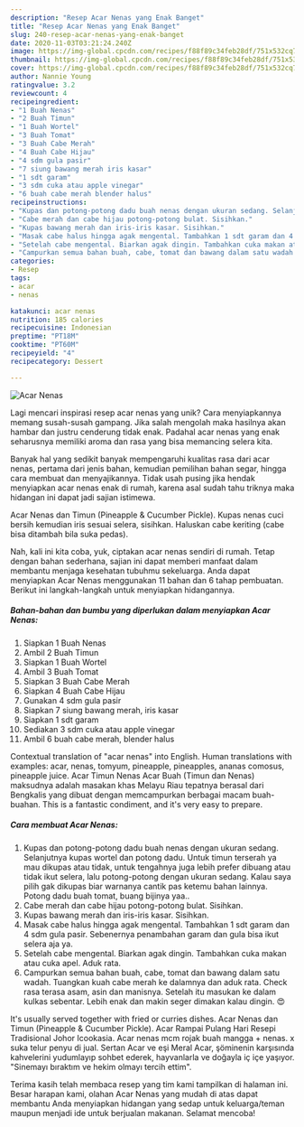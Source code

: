 ```yaml
---
description: "Resep Acar Nenas yang Enak Banget"
title: "Resep Acar Nenas yang Enak Banget"
slug: 240-resep-acar-nenas-yang-enak-banget
date: 2020-11-03T03:21:24.240Z
image: https://img-global.cpcdn.com/recipes/f88f89c34feb28df/751x532cq70/acar-nenas-foto-resep-utama.jpg
thumbnail: https://img-global.cpcdn.com/recipes/f88f89c34feb28df/751x532cq70/acar-nenas-foto-resep-utama.jpg
cover: https://img-global.cpcdn.com/recipes/f88f89c34feb28df/751x532cq70/acar-nenas-foto-resep-utama.jpg
author: Nannie Young
ratingvalue: 3.2
reviewcount: 4
recipeingredient:
- "1 Buah Nenas"
- "2 Buah Timun"
- "1 Buah Wortel"
- "3 Buah Tomat"
- "3 Buah Cabe Merah"
- "4 Buah Cabe Hijau"
- "4 sdm gula pasir"
- "7 siung bawang merah iris kasar"
- "1 sdt garam"
- "3 sdm cuka atau apple vinegar"
- "6 buah cabe merah blender halus"
recipeinstructions:
- "Kupas dan potong-potong dadu buah nenas dengan ukuran sedang. Selanjutnya kupas wortel dan potong dadu. Untuk timun terserah ya mau dikupas atau tidak, untuk tengahnya juga lebih prefer dibuang atau tidak ikut selera, lalu potong-potong dengan ukuran sedang. Kalau saya pilih gak dikupas biar warnanya cantik pas ketemu bahan lainnya. Potong dadu buah tomat, buang bijinya yaa.."
- "Cabe merah dan cabe hijau potong-potong bulat. Sisihkan."
- "Kupas bawang merah dan iris-iris kasar. Sisihkan."
- "Masak cabe halus hingga agak mengental. Tambahkan 1 sdt garam dan 4 sdm gula pasir. Sebenernya penambahan garam dan gula bisa ikut selera aja ya."
- "Setelah cabe mengental. Biarkan agak dingin. Tambahkan cuka makan atau cuka apel. Aduk rata."
- "Campurkan semua bahan buah, cabe, tomat dan bawang dalam satu wadah. Tuangkan kuah cabe merah ke dalamnya dan aduk rata. Check rasa terasa asam, asin dan manisnya. Setelah itu masukan ke dalam kulkas sebentar. Lebih enak dan makin seger dimakan kalau dingin. 😍"
categories:
- Resep
tags:
- acar
- nenas

katakunci: acar nenas 
nutrition: 185 calories
recipecuisine: Indonesian
preptime: "PT18M"
cooktime: "PT60M"
recipeyield: "4"
recipecategory: Dessert

---
```



![Acar Nenas](https://img-global.cpcdn.com/recipes/f88f89c34feb28df/751x532cq70/acar-nenas-foto-resep-utama.jpg)

Lagi mencari inspirasi resep acar nenas yang unik? Cara menyiapkannya memang susah-susah gampang. Jika salah mengolah maka hasilnya akan hambar dan justru cenderung tidak enak. Padahal acar nenas yang enak seharusnya memiliki aroma dan rasa yang bisa memancing selera kita.

Banyak hal yang sedikit banyak mempengaruhi kualitas rasa dari acar nenas, pertama dari jenis bahan, kemudian pemilihan bahan segar, hingga cara membuat dan menyajikannya. Tidak usah pusing jika hendak menyiapkan acar nenas enak di rumah, karena asal sudah tahu triknya maka hidangan ini dapat jadi sajian istimewa.

Acar Nenas dan Timun (Pineapple &amp; Cucumber Pickle). Kupas nenas cuci bersih kemudian iris sesuai selera, sisihkan. Haluskan cabe keriting (cabe bisa ditambah bila suka pedas).


Nah, kali ini kita coba, yuk, ciptakan acar nenas sendiri di rumah. Tetap dengan bahan sederhana, sajian ini dapat memberi manfaat dalam membantu menjaga kesehatan tubuhmu sekeluarga. Anda dapat menyiapkan Acar Nenas menggunakan 11 bahan dan 6 tahap pembuatan. Berikut ini langkah-langkah untuk menyiapkan hidangannya.

<!--inarticleads1-->

##### Bahan-bahan dan bumbu yang diperlukan dalam menyiapkan Acar Nenas:

1. Siapkan 1 Buah Nenas
1. Ambil 2 Buah Timun
1. Siapkan 1 Buah Wortel
1. Ambil 3 Buah Tomat
1. Siapkan 3 Buah Cabe Merah
1. Siapkan 4 Buah Cabe Hijau
1. Gunakan 4 sdm gula pasir
1. Siapkan 7 siung bawang merah, iris kasar
1. Siapkan 1 sdt garam
1. Sediakan 3 sdm cuka atau apple vinegar
1. Ambil 6 buah cabe merah, blender halus


Contextual translation of &#34;acar nenas&#34; into English. Human translations with examples: acar, nenas, tomyum, pineapple, pineapples, ananas comosus, pineapple juice. Acar Timun Nenas Acar Buah (Timun dan Nenas) maksudnya adalah masakan khas Melayu Riau tepatnya berasal dari Bengkalis yang dibuat dengan memcampurkan berbagai macam buah-buahan. This is a fantastic condiment, and it&#39;s very easy to prepare. 

<!--inarticleads2-->

##### Cara membuat Acar Nenas:

1. Kupas dan potong-potong dadu buah nenas dengan ukuran sedang. Selanjutnya kupas wortel dan potong dadu. Untuk timun terserah ya mau dikupas atau tidak, untuk tengahnya juga lebih prefer dibuang atau tidak ikut selera, lalu potong-potong dengan ukuran sedang. Kalau saya pilih gak dikupas biar warnanya cantik pas ketemu bahan lainnya. Potong dadu buah tomat, buang bijinya yaa..
1. Cabe merah dan cabe hijau potong-potong bulat. Sisihkan.
1. Kupas bawang merah dan iris-iris kasar. Sisihkan.
1. Masak cabe halus hingga agak mengental. Tambahkan 1 sdt garam dan 4 sdm gula pasir. Sebenernya penambahan garam dan gula bisa ikut selera aja ya.
1. Setelah cabe mengental. Biarkan agak dingin. Tambahkan cuka makan atau cuka apel. Aduk rata.
1. Campurkan semua bahan buah, cabe, tomat dan bawang dalam satu wadah. Tuangkan kuah cabe merah ke dalamnya dan aduk rata. Check rasa terasa asam, asin dan manisnya. Setelah itu masukan ke dalam kulkas sebentar. Lebih enak dan makin seger dimakan kalau dingin. 😍


It&#39;s usually served together with fried or curries dishes. Acar Nenas dan Timun (Pineapple &amp; Cucumber Pickle). Acar Rampai Pulang Hari Resepi Tradisional Johor Icookasia. Acar nenas mcm rojak buah mangga + nenas. x suka telur penyu di jual. Sertan Acar ve eşi Meral Acar, şöminenin karşısında kahvelerini yudumlayıp sohbet ederek, hayvanlarla ve doğayla iç içe yaşıyor. &#34;Sinemayı bıraktım ve hekim olmayı tercih ettim&#34;. 

Terima kasih telah membaca resep yang tim kami tampilkan di halaman ini. Besar harapan kami, olahan Acar Nenas yang mudah di atas dapat membantu Anda menyiapkan hidangan yang sedap untuk keluarga/teman maupun menjadi ide untuk berjualan makanan. Selamat mencoba!
